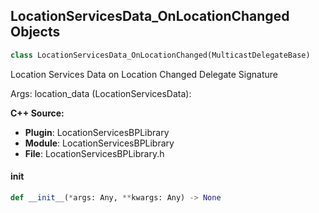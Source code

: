 ## LocationServicesData_OnLocationChanged Objects

```python
class LocationServicesData_OnLocationChanged(MulticastDelegateBase)
```

Location Services Data on Location Changed  Delegate Signature

Args:
    location_data (LocationServicesData):

**C++ Source:**

- **Plugin**: LocationServicesBPLibrary
- **Module**: LocationServicesBPLibrary
- **File**: LocationServicesBPLibrary.h

<a id="unreal.LocationServicesData_OnLocationChanged.__init__"></a>

#### __init__

```python
def __init__(*args: Any, **kwargs: Any) -> None
```

<a id="unreal.OnCreateAuditionGeneratorHandleDelegate"></a>